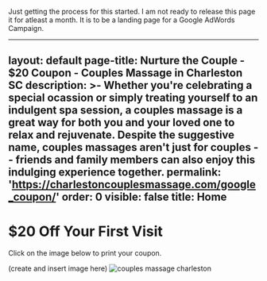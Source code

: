 
Just getting the process for this started.  I am not ready to release this page it for atleast a month.  It is to be a landing page for a Google AdWords Campaign.


---
layout: default
page-title: Nurture the Couple - $20 Coupon - Couples Massage in Charleston SC
description: >-
  Whether you're celebrating a special ocassion or simply treating yourself to
  an indulgent spa session, a couples massage is a great way for both you and
  your loved one to relax and rejuvenate. Despite the suggestive name, couples
  massages aren't just for couples -- friends and family members can also enjoy
  this indulging experience together.
permalink: 'https://charlestoncouplesmassage.com/google_coupon/'
order: 0
visible: false
title: Home
---
<h1>$20 Off Your First Visit</h1>

<p>
	Click on the image below to print your coupon.

</p>

(create and insert image here)
<img src="https://raw.githubusercontent.com/nurturemassage/nurture-the-couple/master/assets/images/couples%20and%20friends%20massage.jpg" alt="couples massage charleston">

